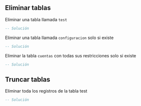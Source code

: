 ## Eliminar tablas

Eliminar una tabla llamada `test`

```sql
-- Solución
```

Eliminar una tabla llamada `configuracion` solo si existe

```sql
-- Solución
```

Eliminar la tabla `cuentas` con todas sus restricciones solo si existe

```sql
-- Solución
```

## Truncar tablas

Eliminar toda los registros de la tabla test

```sql
-- Solución
```
